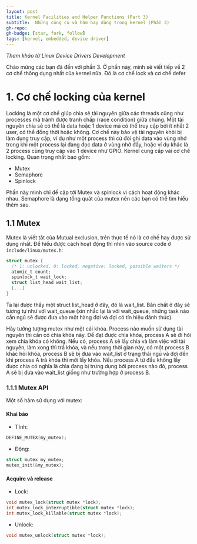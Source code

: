 ```yaml
---
layout: post
title: Kernel Facilities and Helper Functions (Part 3)  
subtitle:  Những công cụ và hàm hay dùng trong kernel (Phần 3)
gh-repo: 
gh-badge: [star, fork, follow]
tags: [kernel, embedded, device driver]
---
```


_Tham khảo từ Linux Device Drivers Development_

Chào mừng các bạn đã đến với phần 3. Ở phần này, mình sẽ viết tiếp về 2 cơ chế thông dụng nhất của kernel nữa. Đó là cơ chế lock và cơ chế defer

# 1. Cơ chế locking của kernel

Locking là một cơ chế giúp chia sẻ tài nguyên giữa các threads cũng như processes mà tránh được tranh chấp (race condition) giữa chúng. Một tài nguyên chia sẻ có thể là data hoặc 1 device mà có thể truy cập bởi ít nhất 2 user, có thể đồng thời hoặc không. Cơ chế này bảo vệ tài nguyên khỏi bị làm dụng truy cập, ví dụ như một process thì cứ đòi ghi data vào vùng nhớ trong khi một process lại đang đọc data ở vùng nhớ đấy, hoặc ví dụ khác là 2 process cùng truy cập vào 1 device như GPIO. Kernel cung cấp vài cơ chế locking. Quan trọng nhất bao gồm:
- Mutex
- Semaphore
- Spinlock

Phần này mình chỉ đề cập tới Mutex và spinlock vì cách hoạt động khác nhau. Semaphore là dạng tổng quát của mutex nên các bạn có thể tìm hiểu thêm sau.

## 1.1 Mutex
Mutex là viết tắt của Mutual exclusion, trên thực tế nó là cơ chế hay được sử dụng nhất. Để hiểu được cách hoạt động thì nhìn vào source code ở ```include/linux/mutex.h```:
```c
struct mutex {
  /* 1: unlocked, 0: locked, negative: locked, possible waiters */
  atomic_t count;
  spinlock_t wait_lock;
  struct list_head wait_list;
  [...]
}
```
Ta lại được thấy một struct list_head ở đây, đó là wait_list. Bản chất ở đây sẽ tương tự như với wait_queue (xin nhắc lại là với wait_queue, những task nào cần ngủ sẽ được đưa vào một hàng đợi và đợi có tín hiệu đánh thức).

Hãy tưởng tượng mutex như một cái khóa. Process nào muốn sử dụng tài nguyên thì cần có chìa khóa này. Để đạt được chìa khóa, process A sẽ đi hỏi xem chìa khóa có không. Nếu có, process A sẽ lấy chìa và làm việc với tài nguyên, làm xong thì trả khóa, và nếu trong thời gian này, có một process B khác hỏi khóa, process B sẽ bị đưa vào wait_list ở trạng thái ngủ và đợi đến khi process A trả khóa thì mới lấy khóa. Nếu process A từ đầu không lấy được chìa có nghĩa là chìa đang bị trưng dụng bởi process nào đó, process A sẽ bị đưa vào wait_list giống như trường hợp ở process B. 

### 1.1.1 Mutex API
Một số hàm sử dụng với mutex:

#### Khai báo
- Tĩnh:
```c
DEFINE_MUTEX(my_mutex);
```

- Động:
```c
struct mutex my_mutex;
mutex_init(&my_mutex);
```

#### Acquire và release
- Lock:
```c
void mutex_lock(struct mutex *lock);
int mutex_lock_interruptible(struct mutex *lock);
int mutex_lock_killable(struct mutex *lock);
```

- Unlock:
```c
void mutex_unlock(struct mutex *lock);
```


